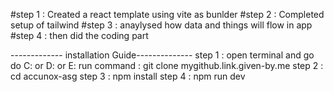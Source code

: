 #step 1 : Created a react template using vite as bunlder
#step 2 : Completed setup of tailwind
#step 3 : anaylysed how data and things will flow in app
#step 4 : then did the coding part

------------- installation Guide--------------
step 1 : open terminal and go do C: or D: or E: run command : git clone mygithub.link.given-by.me
step 2 : cd accunox-asg
step 3 : npm install
step 4 : npm run dev
